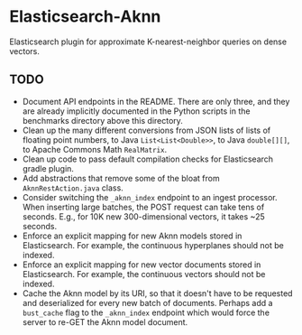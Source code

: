 # Elasticsearch-Aknn

Elasticsearch plugin for approximate K-nearest-neighbor queries on dense vectors.

## TODO

- Document API endpoints in the README. There are only three, and they are already implicitly documented in the Python scripts in the benchmarks directory above this directory.
- Clean up the many different conversions from JSON lists of lists of floating point numbers, to Java `List<List<Double>>`, to Java `double[][]`, to Apache Commons Math `RealMatrix`.
- Clean up code to pass default compilation checks for Elasticsearch gradle plugin.
- Add abstractions that remove some of the bloat from `AknnRestAction.java` class.
- Consider switching the `_aknn_index` endpoint to an ingest processor. When inserting large batches, the POST request can take tens of seconds. E.g., for 10K new 300-dimensional vectors, it takes ~25 seconds. 
- Enforce an explicit mapping for new Aknn models stored in Elasticsearch. For example, the continuous hyperplanes should not be indexed. 
- Enforce an explicit mapping for new vector documents stored in Elasticsearch. For example, the continuous vectors should not be indexed.
- Cache the Aknn model by its URI, so that it doesn't have to be requested and deserialized for every new batch of documents. Perhaps add a `bust_cache` flag to the `_aknn_index` endpoint which would force the server to re-GET the Aknn model document.
